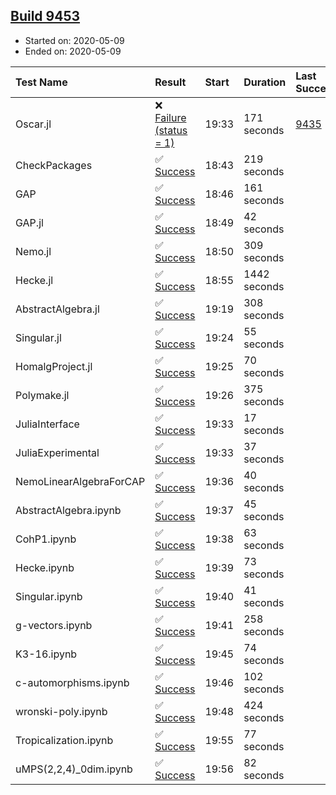 ## [Build 9453](https://oscarci.mathematik.uni-kl.de/job/oscar/9453/)

* Started on: 2020-05-09
* Ended on: 2020-05-09

| Test Name    | Result | Start | Duration | Last Success | First Failure |
|:-------------|:-------|:------|:---------|:-------------|:--------------|
| Oscar.jl | ❌ [Failure (status = 1)](https://oscarci.mathematik.uni-kl.de/job/oscar/9453/artifact/logs/build-9453/Oscar.jl.log) | 19:33 | 171 seconds | [9435](https://oscarci.mathematik.uni-kl.de/job/oscar/9435/) | [9436](https://oscarci.mathematik.uni-kl.de/job/oscar/9436/) |
| CheckPackages | ✅ [Success](https://oscarci.mathematik.uni-kl.de/job/oscar/9453/artifact/logs/build-9453/CheckPackages.log) | 18:43 | 219 seconds |  |  |
| GAP | ✅ [Success](https://oscarci.mathematik.uni-kl.de/job/oscar/9453/artifact/logs/build-9453/GAP.log) | 18:46 | 161 seconds |  |  |
| GAP.jl | ✅ [Success](https://oscarci.mathematik.uni-kl.de/job/oscar/9453/artifact/logs/build-9453/GAP.jl.log) | 18:49 | 42 seconds |  |  |
| Nemo.jl | ✅ [Success](https://oscarci.mathematik.uni-kl.de/job/oscar/9453/artifact/logs/build-9453/Nemo.jl.log) | 18:50 | 309 seconds |  |  |
| Hecke.jl | ✅ [Success](https://oscarci.mathematik.uni-kl.de/job/oscar/9453/artifact/logs/build-9453/Hecke.jl.log) | 18:55 | 1442 seconds |  |  |
| AbstractAlgebra.jl | ✅ [Success](https://oscarci.mathematik.uni-kl.de/job/oscar/9453/artifact/logs/build-9453/AbstractAlgebra.jl.log) | 19:19 | 308 seconds |  |  |
| Singular.jl | ✅ [Success](https://oscarci.mathematik.uni-kl.de/job/oscar/9453/artifact/logs/build-9453/Singular.jl.log) | 19:24 | 55 seconds |  |  |
| HomalgProject.jl | ✅ [Success](https://oscarci.mathematik.uni-kl.de/job/oscar/9453/artifact/logs/build-9453/HomalgProject.jl.log) | 19:25 | 70 seconds |  |  |
| Polymake.jl | ✅ [Success](https://oscarci.mathematik.uni-kl.de/job/oscar/9453/artifact/logs/build-9453/Polymake.jl.log) | 19:26 | 375 seconds |  |  |
| JuliaInterface | ✅ [Success](https://oscarci.mathematik.uni-kl.de/job/oscar/9453/artifact/logs/build-9453/JuliaInterface.log) | 19:33 | 17 seconds |  |  |
| JuliaExperimental | ✅ [Success](https://oscarci.mathematik.uni-kl.de/job/oscar/9453/artifact/logs/build-9453/JuliaExperimental.log) | 19:33 | 37 seconds |  |  |
| NemoLinearAlgebraForCAP | ✅ [Success](https://oscarci.mathematik.uni-kl.de/job/oscar/9453/artifact/logs/build-9453/NemoLinearAlgebraForCAP.log) | 19:36 | 40 seconds |  |  |
| AbstractAlgebra.ipynb | ✅ [Success](https://oscarci.mathematik.uni-kl.de/job/oscar/9453/artifact/logs/build-9453/AbstractAlgebra.ipynb.log) | 19:37 | 45 seconds |  |  |
| CohP1.ipynb | ✅ [Success](https://oscarci.mathematik.uni-kl.de/job/oscar/9453/artifact/logs/build-9453/CohP1.ipynb.log) | 19:38 | 63 seconds |  |  |
| Hecke.ipynb | ✅ [Success](https://oscarci.mathematik.uni-kl.de/job/oscar/9453/artifact/logs/build-9453/Hecke.ipynb.log) | 19:39 | 73 seconds |  |  |
| Singular.ipynb | ✅ [Success](https://oscarci.mathematik.uni-kl.de/job/oscar/9453/artifact/logs/build-9453/Singular.ipynb.log) | 19:40 | 41 seconds |  |  |
| g-vectors.ipynb | ✅ [Success](https://oscarci.mathematik.uni-kl.de/job/oscar/9453/artifact/logs/build-9453/g-vectors.ipynb.log) | 19:41 | 258 seconds |  |  |
| K3-16.ipynb | ✅ [Success](https://oscarci.mathematik.uni-kl.de/job/oscar/9453/artifact/logs/build-9453/K3-16.ipynb.log) | 19:45 | 74 seconds |  |  |
| c-automorphisms.ipynb | ✅ [Success](https://oscarci.mathematik.uni-kl.de/job/oscar/9453/artifact/logs/build-9453/c-automorphisms.ipynb.log) | 19:46 | 102 seconds |  |  |
| wronski-poly.ipynb | ✅ [Success](https://oscarci.mathematik.uni-kl.de/job/oscar/9453/artifact/logs/build-9453/wronski-poly.ipynb.log) | 19:48 | 424 seconds |  |  |
| Tropicalization.ipynb | ✅ [Success](https://oscarci.mathematik.uni-kl.de/job/oscar/9453/artifact/logs/build-9453/Tropicalization.ipynb.log) | 19:55 | 77 seconds |  |  |
| uMPS(2,2,4)_0dim.ipynb | ✅ [Success](https://oscarci.mathematik.uni-kl.de/job/oscar/9453/artifact/logs/build-9453/uMPS-2-2-4-_0dim.ipynb.log) | 19:56 | 82 seconds |  |  |
